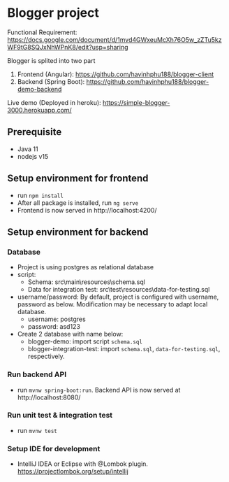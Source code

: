 # Blogger project
Functional Requirement: https://docs.google.com/document/d/1mvd4GWxeuMcXh76O5w_zZTu5kzWF9tG8SQJxNhWPnK8/edit?usp=sharing  

Blogger is splited into two part
1. Frontend (Angular): https://github.com/havinhphu188/blogger-client
2. Backend (Spring Boot): https://github.com/havinhphu188/blogger-demo-backend  
  
Live demo (Deployed in heroku): https://simple-blogger-3000.herokuapp.com/  
## Prerequisite
- Java 11
- nodejs v15

## Setup environment for frontend
- run `npm install` 
- After all package is installed, run `ng serve`
- Frontend is now served in http://localhost:4200/

## Setup environment for backend
### Database
+ Project is using postgres as relational database
+ script: 
  - Schema: src\main\resources\schema.sql
  - Data for integration test: src\test\resources\data-for-testing.sql
+ username/password: By default, project is configured with username, password as below. Modification may be necessary to adapt local database. 
  - username: postgres
  - password: asd123
+ Create 2 database with name below:
  - blogger-demo: import script `schema.sql`
  - blogger-integration-test: import `schema.sql`, `data-for-testing.sql`, respectively. 
### Run backend API
- run `mvnw spring-boot:run`. Backend API is now served at http://localhost:8080/
### Run unit test & integration test
- run `mvnw test`
### Setup IDE for development
- IntelliJ IDEA or Eclipse with @Lombok plugin. https://projectlombok.org/setup/intellij
